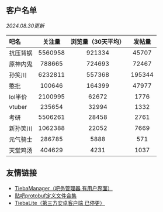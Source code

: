 ## 客户名单

*2024.08.30更新*

| 吧名     | 关注量  | 浏览量（30天平均） | 发帖量 |
| :------- | :-----: | :----------------: | :----: |
| 抗压背锅 | 5560958 |       921334       | 45707  |
| 原神内鬼 | 788665  |       724693       | 72467  |
| 孙笑川   | 6232811 |       557368       | 195344 |
| 憨批     | 100646  |       164399       | 47977  |
| lol半价  | 2100995 |       62672        |  1776  |
| vtuber   | 235654  |       32994        |  1332  |
| 考研     | 5506261 |       28458        |  2761  |
| 新孙笑川 | 1062388 |       22052        |  7669  |
| 元气骑士 | 286785  |        5888        |  571   |
| 天堂鸡汤 | 404629  |        4231        |  1037  |

## 友情链接

+ [TiebaManager（吧务管理器 有用户界面）](https://github.com/dog194/TiebaManager)
+ [贴吧protobuf定义文件合集](https://github.com/n0099/tbclient.protobuf)
+ [TiebaLite（第三方安卓客户端 已停更）](https://github.com/HuanCheng65/TiebaLite/tree/4.0-dev)
